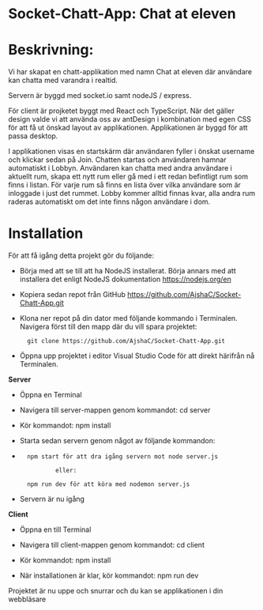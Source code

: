 # Socket-Chatt-App: Chat at eleven

# Beskrivning: 
Vi har skapat en chatt-applikation med namn Chat at eleven där användare kan chatta med varandra i realtid. 

Servern är byggd med socket.io samt nodeJS / express.

För client är projketet byggt med React och TypeScript. När det gäller design valde vi att använda oss av antDesign i kombination med egen CSS för att få ut önskad layout av applikationen. Applikationen är byggd för att passa desktop.

I applikationen visas en startskärm där användaren fyller i önskat username och klickar sedan på Join. Chatten startas och användaren hamnar automatiskt i Lobbyn.
Användaren kan chatta med andra användare i aktuellt rum, skapa ett nytt rum eller gå med i ett redan befintligt rum som finns i listan.
För varje rum så finns en lista över vilka användare som är inloggade i just det rummet.
Lobby kommer alltid finnas kvar, alla andra rum raderas automatiskt om det inte finns någon användare i dom.


# Installation
För att få igång detta projekt gör du följande:

- Börja med att se till att ha NodeJS installerat. Börja annars med att installera det enligt NodeJS dokumentation https://nodejs.org/en

- Kopiera sedan repot från GitHub https://github.com/AjshaC/Socket-Chatt-App.git

- Klona ner repot på din dator med följande kommando i Terminalen. Navigera först till den mapp där du vill spara projektet:  

        git clone https://github.com/AjshaC/Socket-Chatt-App.git

- Öppna upp projektet i editor Visual Studio Code för att direkt härifrån nå Terminalen.


**Server**

- Öppna en Terminal
  
- Navigera till server-mappen genom kommandot: 
        cd server

- Kör kommandot:
        npm install

- Starta sedan servern genom något av följande kommandon:
- 
        npm start för att dra igång servern mot node server.js

                eller: 

        npm run dev för att köra med nodemon server.js

- Servern är nu igång

**Client**

- Öppna en till Terminal

- Navigera till client-mappen genom kommandot:
        cd client

- Kör kommandot:
        npm install

- När installationen är klar, kör kommandot:
        npm run dev

Projektet är nu uppe och snurrar och du kan se applikationen i din webbläsare
